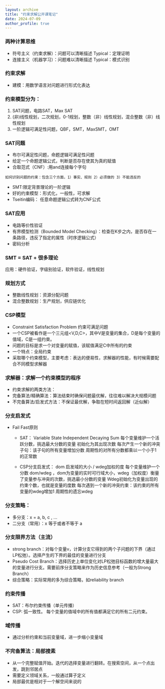 ```yaml
---
layout: archive
title: "约束求解公开课笔记"
date: 2024-07-09
author_profile: true
---
```



### 两种计算思维 
- 符号主义（约束求解）：问题可以清晰描述 Typical：定理证明
- 连接主义（机器学习）：问题难以清晰描述 Typical：模式识别

### 约束求解
- 建模：用数学语言对问题进行形式化表达

### 约束模型分为：
1. SAT问题，电路SAT，Max SAT 
2. (非)线性规划，二次规划，0-1规划，整数（非）线性规划，混合整数（非）线性规划
3. 一阶逻辑可满足性问题，QBF，SMT，MaxSMT，OMT

### SAT问题
- 布尔可满足性问题，命题逻辑可满足性问题
- 给定一个命题逻辑公式，判断是否存在使其为真的赋值
- 合取范式（CNF）:用and连接每个字句
  
```
如何识别问题的约束：包含三个方面，1）事实、规则 2）必须做的 3）不能违反的
```

- SMT:限定背景理论的一阶逻辑
- 好的约束模型：形式化，一般性，可求解
- Tseitin编码： 任意命题逻辑公式转为CNF公式

### SAT应用
- 电路等价性验证
- 有界模型检测（Bounded Model Checking）：检查在K步之内，是否存在一条路径，违反了指定的属性（时序逻辑公式）
- 密码分析

### SMT = SAT + 很多理论
应用：硬件验证，字级别验证，软件验证，线性规划

### 规划方式
- 整数线性规划：资源分配问题
- 混合整数规划：生产规划，供应链优化

### CSP模型 
- Constraint Satisfaction Problem 约束可满足问题
- 一个CSP被看作是一个三元组<V,D,C>，其中V是变量的集合，D是每个变量的值域，C是一组约束。
- 问题的目标是求一个对变量的赋值，该赋值满足C中所有的约束
- 一个特点：全局约束
- 采取哪个约束模型，主要考虑：表达的便易性，求解器的性能，有时候需要配合不同模型求解器

### 求解器：求解一个约束模型的程序
- 约束求解的两类方法：
- 完备算法/精确算法：算法结束时确保问题最优解，往往难以解决大规模问题
- 不完备算法/启发式方法：不保证最优解，争取在短时间返回解（近似解）

### 分支启发式 
- Fail Fast原则
  - SAT： Variable State Independent Decaying Sum
    每个变量维护一个活跃分数，挑选最大分数的变量
    初始化为其出现次数
    每次产生一个新的冲突子句：该子句的所有变量增加分数
    周期性的对所有分数都乘以一个小于1的正常数

  - CSP分支启发式： dom 启发域的大小 / wdeg加权的度
    每个变量维护一个分数 dom/wdeg ，dom为变量的实时可行域大小，wdeg（加权度）衡量了变量参与冲突的次数，挑选最小分数的变量
    Wdeg初始化为变量出现的约束个数，也就是变量的度数
    每次遇到一个新的冲突约束：该约束的所有变量的wdeg增加1
    周期性的遗忘wdeg

### 分支策略：
- 多分支：x = a, b, c , ...
- 二分支（常用）：x 等于或者不等于 a

### 分支限界方法（主流）
- strong branch：对每个变量v，计算分支它得到的两个子问题的下界（通过LP松弛）。选择产生的下界的最佳的变量进行分支
- Pseudo Cost Branch：选择历史上单位变化对LP松弛目标函数的增大量最大的变量进行分支。需要前序分支策略来作为历史信息参考（一般为Strong Branch）
- 综合策略：实际常用的多为综合策略，如reliability branch

### 约束传播
- SAT：布尔约束传播（单元传播）
- CSP: 弧一致性。 每个变量的值域中的所有值都满足它的所有二元约束。

### 域传播
- 通过分析约束和当前变量域，进一步缩小变量域

### 不完备算法：局部搜素
- 从一个完整赋值开始。迭代的选择变量进行翻转。在搜索空间，从一个点出发，跳到邻居点
- 需要定义领域关系，一般通过算子定义
- 局部最优是相对于一个解空间来说的

 